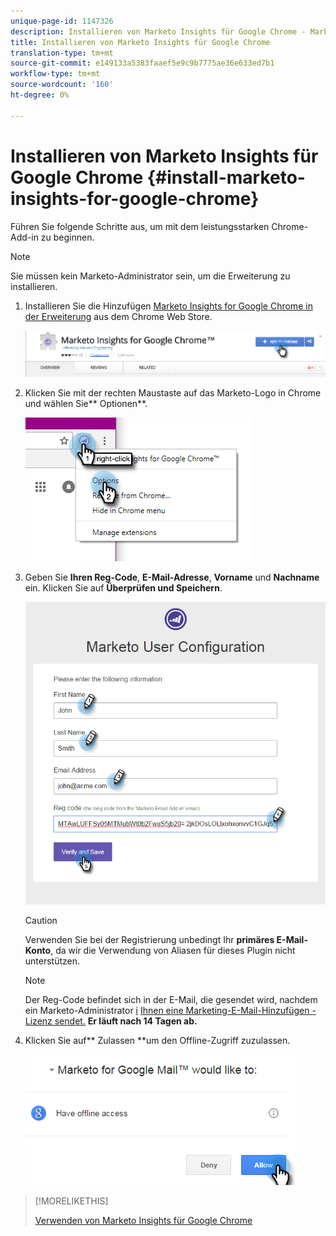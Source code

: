 ```yaml
---
unique-page-id: 1147326
description: Installieren von Marketo Insights für Google Chrome - Marketing Docs - Produktdokumentation
title: Installieren von Marketo Insights für Google Chrome
translation-type: tm+mt
source-git-commit: e149133a5383faaef5e9c9b7775ae36e633ed7b1
workflow-type: tm+mt
source-wordcount: '160'
ht-degree: 0%

---
```



# Installieren von Marketo Insights für Google Chrome {#install-marketo-insights-for-google-chrome}

Führen Sie folgende Schritte aus, um mit dem leistungsstarken Chrome-Add-in zu beginnen.

>[!NOTE]
>
>Sie müssen kein Marketo-Administrator sein, um die Erweiterung zu installieren.

1. Installieren Sie die Hinzufügen [Marketo Insights for Google Chrome in der Erweiterung](https://chrome.google.com/webstore/detail/marketo-for-google-mail/jjkfbhajlmoeegbjgjipliamplidmbjb) aus dem Chrome Web Store.

   ![](assets/image2015-10-5-10-3a24-3a7.png)

1. Klicken Sie mit der rechten Maustaste auf das Marketo-Logo in Chrome und wählen Sie** Optionen**.

   ![](assets/two.png)

1. Geben Sie **Ihren Reg-Code**, **E-Mail-Adresse**, **Vorname** und **Nachname** ein. Klicken Sie auf **Überprüfen und Speichern**.

   ![](assets/three.png)

   >[!CAUTION]
   >
   >Verwenden Sie bei der Registrierung unbedingt Ihr **primäres E-Mail-Konto**, da wir die Verwendung von Aliasen für dieses Plugin nicht unterstützen.

   >[!NOTE]
   >
   >Der Reg-Code befindet sich in der E-Mail, die gesendet wird, nachdem ein Marketo-Administrator [i](http://docs.marketo.com/pages/viewpage.action?pageid=7510848) [Ihnen eine Marketing-E-Mail-Hinzufügen ](../../../product-docs/marketo-sales-insight/msi-outlook-plugin/issue-a-marketo-email-add-in-license.md) [-Lizenz sendet.](http://docs.marketo.com/pages/viewpage.action?pageid=7510848) **Er läuft nach 14 Tagen ab.**

1. Klicken Sie auf** Zulassen **um den Offline-Zugriff zuzulassen.

   ![](assets/image2015-10-5-10-3a34-3a1.png)

>[!MORELIKETHIS]
>
>[Verwenden von Marketo Insights für Google Chrome](using-marketo-insights-for-google-chrome.md)

